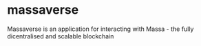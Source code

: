 # massaverse
Massaverse is an application for interacting with Massa - the fully dicentralised and scalable blockchain
